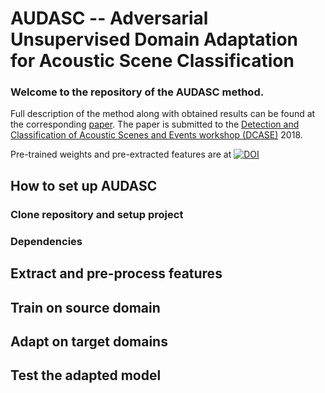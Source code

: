 # AUDASC -- Adversarial Unsupervised Domain Adaptation for Acoustic Scene Classification

### Welcome to the repository of the AUDASC method. 

Full description of the method along with obtained 
results can be found at the corresponding [paper](https://arxiv.org/abs/1808.05777). The paper is submitted to the [Detection
and Classification of Acoustic Scenes and Events workshop (DCASE)](http://dcase.community/) 2018.

Pre-trained weights and pre-extracted features are at 
[![DOI](https://zenodo.org/badge/DOI/10.5281/zenodo.1164585.svg)](https://zenodo.org/record/1401995#.W31Zaxx9iK4)

## How to set up AUDASC

### Clone repository and setup project

### Dependencies

## Extract and pre-process features

## Train on source domain

## Adapt on target domains

## Test the adapted model

